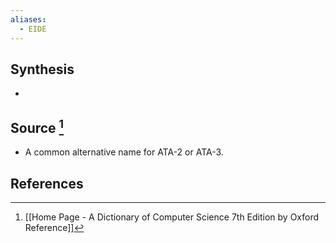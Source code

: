 ```yaml
---
aliases:
  - EIDE
---
```

## Synthesis
- 
## Source [^1]
- A common alternative name for ATA-2 or ATA-3.
## References

[^1]: [[Home Page - A Dictionary of Computer Science 7th Edition by Oxford Reference]]
